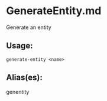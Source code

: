 # GenerateEntity.md
Generate an entity
## Usage:
```
generate-entity <name>
```
## Alias(es):
genentity
